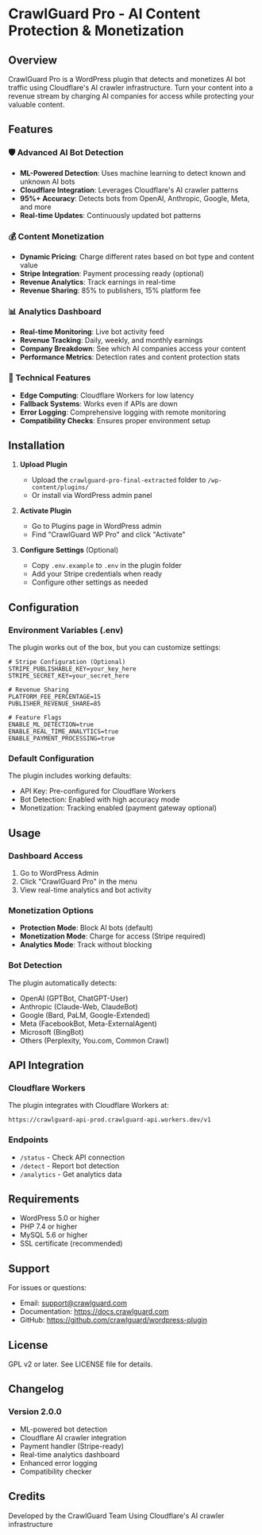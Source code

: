 # CrawlGuard Pro - AI Content Protection & Monetization

## Overview

CrawlGuard Pro is a WordPress plugin that detects and monetizes AI bot traffic using Cloudflare's AI crawler infrastructure. Turn your content into a revenue stream by charging AI companies for access while protecting your valuable content.

## Features

### 🛡️ Advanced AI Bot Detection
- **ML-Powered Detection**: Uses machine learning to detect known and unknown AI bots
- **Cloudflare Integration**: Leverages Cloudflare's AI crawler patterns
- **95%+ Accuracy**: Detects bots from OpenAI, Anthropic, Google, Meta, and more
- **Real-time Updates**: Continuously updated bot patterns

### 💰 Content Monetization
- **Dynamic Pricing**: Charge different rates based on bot type and content value
- **Stripe Integration**: Payment processing ready (optional)
- **Revenue Analytics**: Track earnings in real-time
- **Revenue Sharing**: 85% to publishers, 15% platform fee

### 📊 Analytics Dashboard
- **Real-time Monitoring**: Live bot activity feed
- **Revenue Tracking**: Daily, weekly, and monthly earnings
- **Company Breakdown**: See which AI companies access your content
- **Performance Metrics**: Detection rates and content protection stats

### 🔧 Technical Features
- **Edge Computing**: Cloudflare Workers for low latency
- **Fallback Systems**: Works even if APIs are down
- **Error Logging**: Comprehensive logging with remote monitoring
- **Compatibility Checks**: Ensures proper environment setup

## Installation

1. **Upload Plugin**
   - Upload the `crawlguard-pro-final-extracted` folder to `/wp-content/plugins/`
   - Or install via WordPress admin panel

2. **Activate Plugin**
   - Go to Plugins page in WordPress admin
   - Find "CrawlGuard WP Pro" and click "Activate"

3. **Configure Settings** (Optional)
   - Copy `.env.example` to `.env` in the plugin folder
   - Add your Stripe credentials when ready
   - Configure other settings as needed

## Configuration

### Environment Variables (.env)

The plugin works out of the box, but you can customize settings:

```env
# Stripe Configuration (Optional)
STRIPE_PUBLISHABLE_KEY=your_key_here
STRIPE_SECRET_KEY=your_secret_here

# Revenue Sharing
PLATFORM_FEE_PERCENTAGE=15
PUBLISHER_REVENUE_SHARE=85

# Feature Flags
ENABLE_ML_DETECTION=true
ENABLE_REAL_TIME_ANALYTICS=true
ENABLE_PAYMENT_PROCESSING=true
```

### Default Configuration

The plugin includes working defaults:
- API Key: Pre-configured for Cloudflare Workers
- Bot Detection: Enabled with high accuracy mode
- Monetization: Tracking enabled (payment gateway optional)

## Usage

### Dashboard Access
1. Go to WordPress Admin
2. Click "CrawlGuard Pro" in the menu
3. View real-time analytics and bot activity

### Monetization Options
- **Protection Mode**: Block AI bots (default)
- **Monetization Mode**: Charge for access (Stripe required)
- **Analytics Mode**: Track without blocking

### Bot Detection

The plugin automatically detects:
- OpenAI (GPTBot, ChatGPT-User)
- Anthropic (Claude-Web, ClaudeBot)
- Google (Bard, PaLM, Google-Extended)
- Meta (FacebookBot, Meta-ExternalAgent)
- Microsoft (BingBot)
- Others (Perplexity, You.com, Common Crawl)

## API Integration

### Cloudflare Workers
The plugin integrates with Cloudflare Workers at:
```
https://crawlguard-api-prod.crawlguard-api.workers.dev/v1
```

### Endpoints
- `/status` - Check API connection
- `/detect` - Report bot detection
- `/analytics` - Get analytics data

## Requirements

- WordPress 5.0 or higher
- PHP 7.4 or higher
- MySQL 5.6 or higher
- SSL certificate (recommended)

## Support

For issues or questions:
- Email: support@crawlguard.com
- Documentation: https://docs.crawlguard.com
- GitHub: https://github.com/crawlguard/wordpress-plugin

## License

GPL v2 or later. See LICENSE file for details.

## Changelog

### Version 2.0.0
- ML-powered bot detection
- Cloudflare AI crawler integration
- Payment handler (Stripe-ready)
- Real-time analytics dashboard
- Enhanced error logging
- Compatibility checker

## Credits

Developed by the CrawlGuard Team
Using Cloudflare's AI crawler infrastructure
